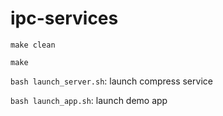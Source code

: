 # ipc-services
`make clean`

`make`

`bash launch_server.sh`: launch compress service

`bash launch_app.sh`: launch demo app
 

